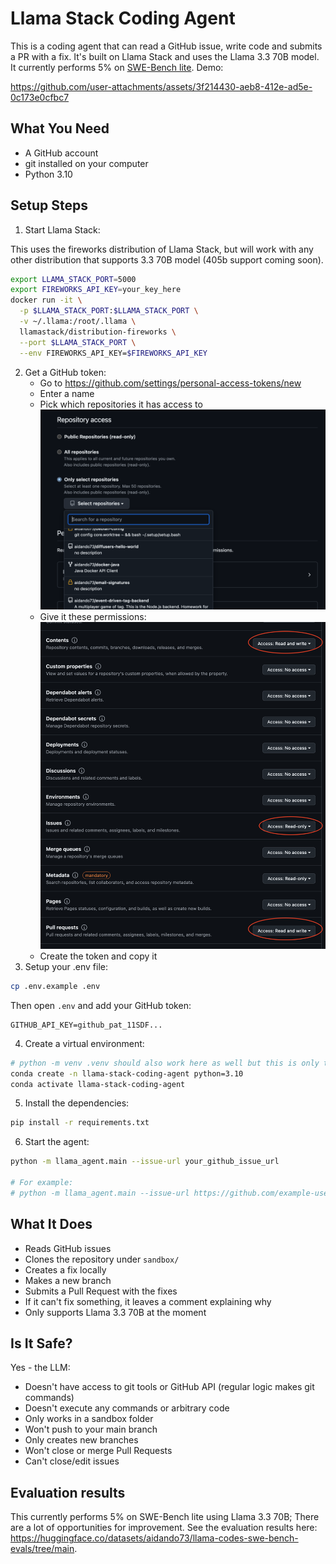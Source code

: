 # Llama Stack Coding Agent

This is a coding agent that can read a GitHub issue, write code and submits a PR with a fix. It's built on Llama Stack and uses the Llama 3.3 70B model. It currently performs 5% on [SWE-Bench lite](https://www.swebench.com/). Demo:

https://github.com/user-attachments/assets/3f214430-aeb8-412e-ad5e-0c173e0cfbc7

## What You Need
- A GitHub account
- git installed on your computer
- Python 3.10

## Setup Steps

1. Start Llama Stack:

This uses the fireworks distribution of Llama Stack, but will work with any other distribution that supports 3.3 70B model (405b support coming soon).
```bash
export LLAMA_STACK_PORT=5000
export FIREWORKS_API_KEY=your_key_here
docker run -it \
  -p $LLAMA_STACK_PORT:$LLAMA_STACK_PORT \
  -v ~/.llama:/root/.llama \
  llamastack/distribution-fireworks \
  --port $LLAMA_STACK_PORT \
  --env FIREWORKS_API_KEY=$FIREWORKS_API_KEY
```

2. Get a GitHub token:
    - Go to https://github.com/settings/personal-access-tokens/new
    - Enter a name
    - Pick which repositories it has access to
![Giving access to a repo](docs/images/repo-permissions.png)
    - Give it these permissions:
![GitHub repo permissions](docs/images/github-repo-permissions.png)
    - Create the token and copy it
3. Setup your .env file:
```bash
cp .env.example .env
```
Then open `.env` and add your GitHub token:
```
GITHUB_API_KEY=github_pat_11SDF...
```

4. Create a virtual environment:
```bash
# python -m venv .venv should also work here as well but this is only tested on python 3.10
conda create -n llama-stack-coding-agent python=3.10
conda activate llama-stack-coding-agent
```

5. Install the dependencies:

```bash
pip install -r requirements.txt
```

6. Start the agent:
```bash
python -m llama_agent.main --issue-url your_github_issue_url

# For example:
# python -m llama_agent.main --issue-url https://github.com/example-user/example-repo/issues/34
```

## What It Does
- Reads GitHub issues
- Clones the repository under `sandbox/`
- Creates a fix locally
- Makes a new branch
- Submits a Pull Request with the fixes
- If it can't fix something, it leaves a comment explaining why
- Only supports Llama 3.3 70B at the moment

## Is It Safe?

Yes - the LLM:

- Doesn't have access to git tools or GitHub API (regular logic makes git commands)
- Doesn't execute any commands or arbitrary code
- Only works in a sandbox folder
- Won't push to your main branch
- Only creates new branches
- Won't close or merge Pull Requests
- Can't close/edit issues

## Evaluation results
This currently performs 5% on SWE-Bench lite using Llama 3.3 70B; There are a lot of opportunities for improvement. See the evaluation results here: https://huggingface.co/datasets/aidando73/llama-codes-swe-bench-evals/tree/main.
